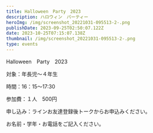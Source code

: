 ```yaml
---
title: Halloween　Party　2023
description: ハロウィン　パーティー
heroImg: /img/screenshot_20221031-095513-2-.png
publishDate: 2023-09-25T02:50:07.122Z
date: 2023-10-25T07:15:07.138Z
thumbnail: /img/screenshot_20221031-095513-2-.png
type: events
---
```

Halloween　Party　2023

対象：年長児～４年生

時間：16：15～17:30

参加費：１人　500円

申し込み：ラインお友達登録後トークからお申込みください。

お名前・学年・お電話をご記入ください。